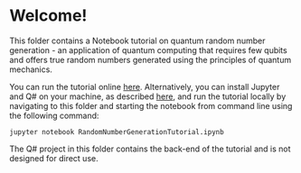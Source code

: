 # Welcome!

This folder contains a Notebook tutorial on quantum random number generation - 
an application of quantum computing that requires few qubits and offers true random numbers generated using the principles of quantum mechanics.

You can run the tutorial online [here](https://mybinder.org/v2/gh/Microsoft/QuantumKatas/main?filepath=tutorials/RandomNumberGeneration%2FRandomNumberGenerationTutorial.ipynb). Alternatively, you can install Jupyter and Q# on your machine, as described [here](https://docs.microsoft.com/azure/quantum/install-jupyter-qkd), and run the tutorial locally by navigating to this folder and starting the notebook from command line using the following command: 

    jupyter notebook RandomNumberGenerationTutorial.ipynb

The Q# project in this folder contains the back-end of the tutorial and is not designed for direct use.
